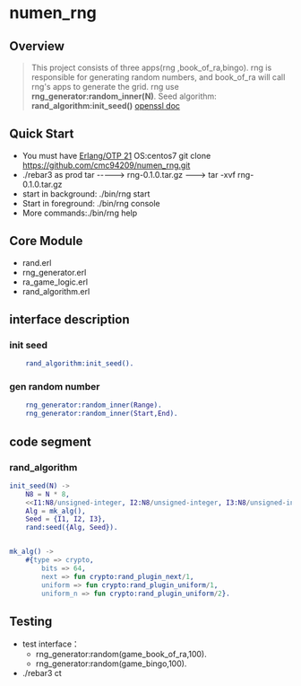 # numen_rng
  ## Overview

>This project consists of three apps(rng ,book_of_ra,bingo). rng is responsible for generating random numbers,
> and book_of_ra will call rng's apps to generate the grid.
rng use
> **rng_generator:random_inner(N)**. 
> Seed algorithm: **rand_algorithm:init_seed()**
>[openssl doc](https://www.openssl.org/docs/man1.0.2/man3/BN_rand_range.html)

 
## Quick Start
- You must have [Erlang/OTP 21](http://erlang.org/download.html)
OS:centos7
git clone https://github.com/cmc94209/numen_rng.git
- ./rebar3 as prod tar -----> rng-0.1.0.tar.gz ---> tar -xvf rng-0.1.0.tar.gz
- start in background: ./bin/rng start
- Start in foreground: ./bin/rng console
- More commands:./bin/rng help

## Core Module
- rand.erl
- rng_generator.erl
- ra_game_logic.erl
- rand_algorithm.erl

## interface description

### init seed
```erlang
    rand_algorithm:init_seed().
```

### gen random number
```erlang
    rng_generator:random_inner(Range).
    rng_generator:random_inner(Start,End).
```

## code segment
###  rand_algorithm
```erlang
init_seed(N) ->
    N8 = N * 8,
    <<I1:N8/unsigned-integer, I2:N8/unsigned-integer, I3:N8/unsigned-integer>> = crypto:strong_rand_bytes(N * 3),
    Alg = mk_alg(),
    Seed = {I1, I2, I3},
    rand:seed({Alg, Seed}).


mk_alg() ->
    #{type => crypto,
        bits => 64,
        next => fun crypto:rand_plugin_next/1,
        uniform => fun crypto:rand_plugin_uniform/1,
        uniform_n => fun crypto:rand_plugin_uniform/2}.
```
  

## Testing
- test interface：
  - rng_generator:random(game_book_of_ra,100).
  - rng_generator:random(game_bingo,100).
- ./rebar3 ct